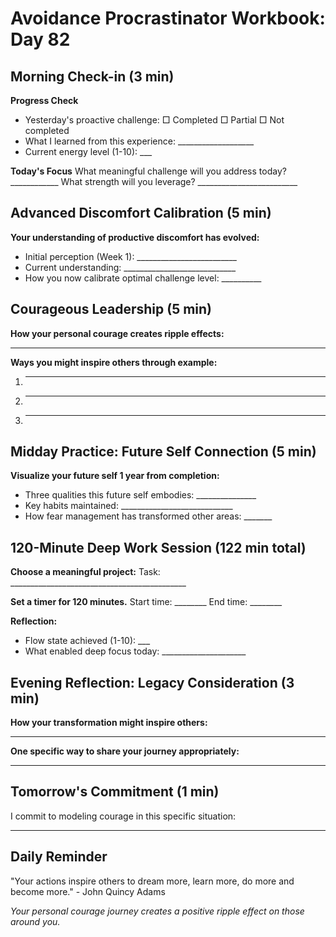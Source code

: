 # Avoidance Procrastinator Workbook: Day 82

## Morning Check-in (3 min)

**Progress Check**
- Yesterday's proactive challenge: □ Completed □ Partial □ Not completed
- What I learned from this experience: ___________________
- Current energy level (1-10): ___

**Today's Focus**
What meaningful challenge will you address today? ____________
What strength will you leverage? _________________________

## Advanced Discomfort Calibration (5 min)

**Your understanding of productive discomfort has evolved:**
- Initial perception (Week 1): _________________________
- Current understanding: ____________________________
- How you now calibrate optimal challenge level: __________

## Courageous Leadership (5 min)

**How your personal courage creates ripple effects:**
________________________________________________

**Ways you might inspire others through example:**
1. ________________________________________________
2. ________________________________________________
3. ________________________________________________

## Midday Practice: Future Self Connection (5 min)

**Visualize your future self 1 year from completion:**
- Three qualities this future self embodies: _______________
- Key habits maintained: ____________________________
- How fear management has transformed other areas: _______

## 120-Minute Deep Work Session (122 min total)

**Choose a meaningful project:**
Task: ____________________________________________

**Set a timer for 120 minutes.**
Start time: ________ End time: ________

**Reflection:**
- Flow state achieved (1-10): ___
- What enabled deep focus today: _____________________

## Evening Reflection: Legacy Consideration (3 min)

**How your transformation might inspire others:**
________________________________________________

**One specific way to share your journey appropriately:**
________________________________________________

## Tomorrow's Commitment (1 min)

I commit to modeling courage in this specific situation:
________________________________________________

## Daily Reminder

"Your actions inspire others to dream more, learn more, do more and become more." - John Quincy Adams

*Your personal courage journey creates a positive ripple effect on those around you.*